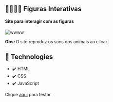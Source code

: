 ## 🐶🐱🐵🦁 Figuras Interativas
<h4>Site para interagir com as figuras</h4>

![wwww](https://user-images.githubusercontent.com/74004642/124397730-06d3cf80-dce8-11eb-950e-2d66edc2dfa5.gif)

<p><strong>Obs: </strong>O site reproduz os sons dos animais ao clicar.</p>

## 🚀 Technologies
- ✔️ HTML
- ✔️ CSS
- ✔️ JavaScript
<p>Clique <a href="https://lucascurty.github.io/FigurasInterativas/">aqui</a> para testar.</p>

